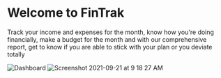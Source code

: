 # Welcome to FinTrak

Track your income and expenses for the month, know how you're doing financially, make a budget for the month and with our comprehensive report, get to know if you are able to stick with your plan or you deviate totally

![Dashboard](https://user-images.githubusercontent.com/42432746/134136484-e4a5f5d4-3f4f-4654-b5ca-323eab8a578d.png)
![Screenshot 2021-09-21 at 9 18 27 AM](https://user-images.githubusercontent.com/42432746/134136695-604688c5-efd4-4246-a730-18743eeb7c6b.png)


